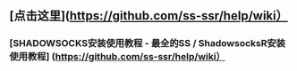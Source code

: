 ## [点击这里](https://github.com/ss-ssr/help/wiki）
### [SHADOWSOCKS安装使用教程 - 最全的SS / ShadowsocksR安装使用教程] (https://github.com/ss-ssr/help/wiki）


